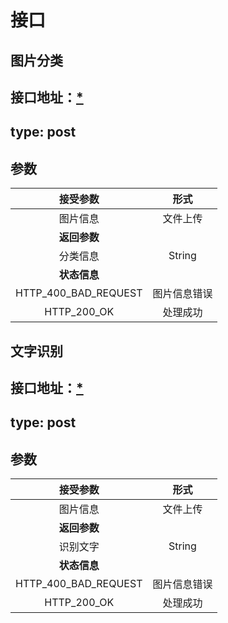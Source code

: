 # 接口

## 图片分类

## 接口地址：[*](http://www.baidu.com)

## type: post

## 参数
|接受参数 | 形式 |
| :----------: | :---------------:|
|图片信息 | 文件上传 |
|**返回参数**|
|分类信息|String|
|**状态信息**|
|HTTP_400_BAD_REQUEST| 图片信息错误|
|HTTP_200_OK| 处理成功|

## 文字识别

## 接口地址：[*](http://www.baidu.com)

## type: post

## 参数
接受参数 | 形式
| :----------: | :----------:
|图片信息|文件上传|
|**返回参数**|
|识别文字|String|
|**状态信息**|
|HTTP_400_BAD_REQUEST| 图片信息错误|
|HTTP_200_OK| 处理成功|
